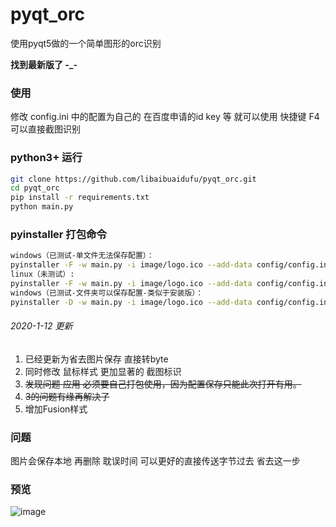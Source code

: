 # pyqt_orc
使用pyqt5做的一个简单图形的orc识别

**找到最新版了 -_-**

### 使用
修改 config.ini 中的配置为自己的 在百度申请的id key 等 就可以使用
快捷键 F4 可以直接截图识别

### python3+ 运行

```bash
git clone https://github.com/libaibuaidufu/pyqt_orc.git
cd pyqt_orc
pip install -r requirements.txt
python main.py
```

### pyinstaller 打包命令

```bash
windows（已测试-单文件无法保存配置）：
pyinstaller -F -w main.py -i image/logo.ico --add-data config/config.ini;config --add-data image/logo.ico;image
linux（未测试）:
pyinstaller -F -w main.py -i image/logo.ico --add-data config/config.ini:config --add-data image/logo.ico:image
windows（已测试-文件夹可以保存配置-类似于安装版）：
pyinstaller -D -w main.py -i image/logo.ico --add-data config/config.ini;config --add-data image/logo.ico;image
```

###### 2020-1-12 更新

1. 已经更新为省去图片保存 直接转byte
2. 同时修改 鼠标样式 更加显著的 截图标识
3. ~~发现问题 应用 必须要自己打包使用，因为配置保存只能此次打开有用。~~
4. ~~3的问题有缘再解决了~~
5. 增加Fusion样式



### 问题

图片会保存本地 再删除 耽误时间 可以更好的直接传送字节过去 省去这一步

### 预览
![image](https://github.com/libaibuaidufu/pyqt_orc/blob/master/last.png)